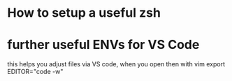 # How to setup a useful zsh


# further useful ENVs for VS Code
this helps you adjust files via VS code, when you open then with vim
export EDITOR="code -w"